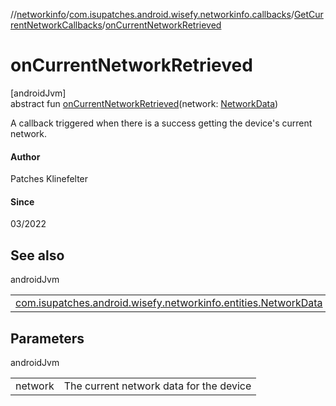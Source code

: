 //[networkinfo](../../../index.md)/[com.isupatches.android.wisefy.networkinfo.callbacks](../index.md)/[GetCurrentNetworkCallbacks](index.md)/[onCurrentNetworkRetrieved](on-current-network-retrieved.md)

# onCurrentNetworkRetrieved

[androidJvm]\
abstract fun [onCurrentNetworkRetrieved](on-current-network-retrieved.md)(network: [NetworkData](../../com.isupatches.android.wisefy.networkinfo.entities/-network-data/index.md))

A callback triggered when there is a success getting the device's current network.

#### Author

Patches Klinefelter

#### Since

03/2022

## See also

androidJvm

| | |
|---|---|
| [com.isupatches.android.wisefy.networkinfo.entities.NetworkData](../../com.isupatches.android.wisefy.networkinfo.entities/-network-data/index.md) |  |

## Parameters

androidJvm

| | |
|---|---|
| network | The current network data for the device |
